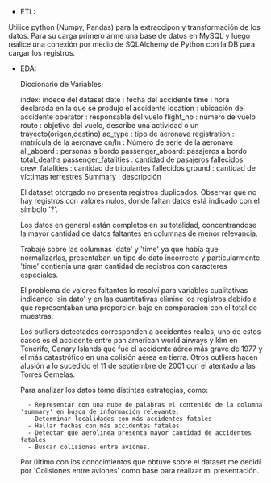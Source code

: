 - ETL:

Utilice python (Numpy, Pandas) para la extraccipon y transformación de los datos. Para su carga primero arme una base de datos en MySQL y luego realice una conexión por medio de SQLAlchemy de Python con la DB para cargar los registros.


- EDA:

    Diccionario de Variables:

    index: índece del dataset
    date : fecha del accidente
    time : hora declarada en la que se produjo el accidente
    location : ubicación del accidente
    operator : responsable del vuelo
    flight_no : número de vuelo
    route : objetivo del vuelo, describe una actividad o un trayecto(origen,destino)
    ac_type : tipo de aeronave
    registration : matrícula de la aeronave
    cn/In : Número de serie de la aeronave
    all_aboard : personas a bordo
    passenger_aboard: pasajeros a bordo
    total_deaths
    passenger_fatalities : cantidad de pasajeros fallecidos
    crew_fatalities : cantidad de tripulantes fallecidos
    ground : cantidad de víctimas terrestres
    Summary : descripción


    El dataset otorgado no presenta registros duplicados.
    Observar que no hay registros con valores nulos, donde faltan datos está indicado con el símbolo '?'.

    Los datos en general están completos en su totalidad, concentrandose la mayor cantidad de datos faltantes en columnas de menor relevancia.

    Trabajé sobre las columnas 'date' y 'time' ya que había que normalizarlas, presentaban un tipo de dato incorrecto y particularmente 'time' contienía una gran cantidad de registros con caracteres especiales.

    El problema de valores faltantes lo resolví para variables cualitativas indicando 'sin dato' y en las cuantitativas elimine los registros debido a que representaban una proporcion baje en comparacion con el total de muestras.

    Los outliers detectados corresponden a accidentes reales, uno de estos casos es el accidente entre pan american world airways y klm en Tenerife, Canary Islands que fue el accidente aéreo más grave de 1977 y el más catastrófico en una colisión aérea en tierra. Otros outliers hacen alusión a lo sucedido el 11 de septiembre de 2001 con el atentado a las Torres Gemelas.

    Para analizar los datos tome distintas estrategias, como:

        - Representar con una nube de palabras el contenido de la columna 'summary' en busca de información relevante.
        - Determinar localidades con más accidentes fatales
        - Hallar fechas con más accidentes fatales
        - Detectar que aerolínea presenta mayor cantidad de accidentes fatales
        - Buscar colisiones entre aviones.
 
    Por último con los conocimientos que obtuve sobre el dataset me decidí por 'Colisiones entre aviones' como base para realizar mi presentación.



